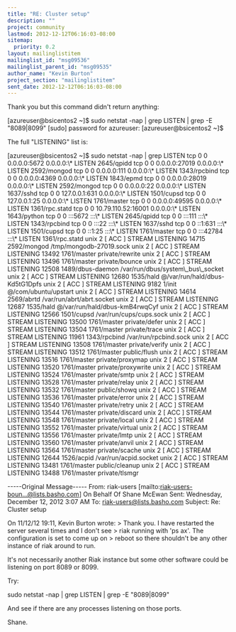 ```yaml
---
title: "RE: Cluster setup"
description: ""
project: community
lastmod: 2012-12-12T06:16:03-08:00
sitemap:
  priority: 0.2
layout: mailinglistitem
mailinglist_id: "msg09536"
mailinglist_parent_id: "msg09535"
author_name: "Kevin Burton"
project_section: "mailinglistitem"
sent_date: 2012-12-12T06:16:03-08:00
---
```



Thank you but this command didn't return anything:

[azureuser@bsicentos2 ~]$ sudo netstat -nap | grep LISTEN | grep -E
"8089|8099"
[sudo] password for azureuser:
[azureuser@bsicentos2 ~]$

The full "LISTENING" list is:

[azureuser@bsicentos2 ~]$ sudo netstat -nap | grep LISTEN
tcp 0 0 0.0.0.0:5672 0.0.0.0:\\*
LISTEN 2645/qpidd
tcp 0 0 0.0.0.0:27019 0.0.0.0:\\*
LISTEN 2592/mongod
tcp 0 0 0.0.0.0:111 0.0.0.0:\\*
LISTEN 1343/rpcbind
tcp 0 0 0.0.0.0:4369 0.0.0.0:\\*
LISTEN 1843/epmd
tcp 0 0 0.0.0.0:28019 0.0.0.0:\\*
LISTEN 2592/mongod
tcp 0 0 0.0.0.0:22 0.0.0.0:\\*
LISTEN 1637/sshd
tcp 0 0 127.0.0.1:631 0.0.0.0:\\*
LISTEN 1501/cupsd
tcp 0 0 127.0.0.1:25 0.0.0.0:\\*
LISTEN 1761/master
tcp 0 0 0.0.0.0:49595 0.0.0.0:\\*
LISTEN 1361/rpc.statd
tcp 0 0 10.79.110.52:16001 0.0.0.0:\\*
LISTEN 1643/python
tcp 0 0 :::5672 :::\\*
LISTEN 2645/qpidd
tcp 0 0 :::111 :::\\*
LISTEN 1343/rpcbind
tcp 0 0 :::22 :::\\*
LISTEN 1637/sshd
tcp 0 0 ::1:631 :::\\*
LISTEN 1501/cupsd
tcp 0 0 ::1:25 :::\\*
LISTEN 1761/master
tcp 0 0 :::42784 :::\\*
LISTEN 1361/rpc.statd
unix 2 [ ACC ] STREAM LISTENING 14715 2592/mongod
/tmp/mongodb-27019.sock
unix 2 [ ACC ] STREAM LISTENING 13492 1761/master
private/rewrite
unix 2 [ ACC ] STREAM LISTENING 13496 1761/master
private/bounce
unix 2 [ ACC ] STREAM LISTENING 12508 1489/dbus-daemon
/var/run/dbus/system\\_bus\\_socket
unix 2 [ ACC ] STREAM LISTENING 12680 1535/hald
@/var/run/hald/dbus-Kd5tG1Dpfs
unix 2 [ ACC ] STREAM LISTENING 9182 1/init
@/com/ubuntu/upstart
unix 2 [ ACC ] STREAM LISTENING 14614 2569/abrtd
/var/run/abrt/abrt.socket
unix 2 [ ACC ] STREAM LISTENING 12687 1535/hald
@/var/run/hald/dbus-kmB4rwqCyf
unix 2 [ ACC ] STREAM LISTENING 12566 1501/cupsd
/var/run/cups/cups.sock
unix 2 [ ACC ] STREAM LISTENING 13500 1761/master
private/defer
unix 2 [ ACC ] STREAM LISTENING 13504 1761/master
private/trace
unix 2 [ ACC ] STREAM LISTENING 11961 1343/rpcbind
/var/run/rpcbind.sock
unix 2 [ ACC ] STREAM LISTENING 13508 1761/master
private/verify
unix 2 [ ACC ] STREAM LISTENING 13512 1761/master
public/flush
unix 2 [ ACC ] STREAM LISTENING 13516 1761/master
private/proxymap
unix 2 [ ACC ] STREAM LISTENING 13520 1761/master
private/proxywrite
unix 2 [ ACC ] STREAM LISTENING 13524 1761/master
private/smtp
unix 2 [ ACC ] STREAM LISTENING 13528 1761/master
private/relay
unix 2 [ ACC ] STREAM LISTENING 13532 1761/master
public/showq
unix 2 [ ACC ] STREAM LISTENING 13536 1761/master
private/error
unix 2 [ ACC ] STREAM LISTENING 13540 1761/master
private/retry
unix 2 [ ACC ] STREAM LISTENING 13544 1761/master
private/discard
unix 2 [ ACC ] STREAM LISTENING 13548 1761/master
private/local
unix 2 [ ACC ] STREAM LISTENING 13552 1761/master
private/virtual
unix 2 [ ACC ] STREAM LISTENING 13556 1761/master
private/lmtp
unix 2 [ ACC ] STREAM LISTENING 13560 1761/master
private/anvil
unix 2 [ ACC ] STREAM LISTENING 13564 1761/master
private/scache
unix 2 [ ACC ] STREAM LISTENING 12644 1526/acpid
/var/run/acpid.socket
unix 2 [ ACC ] STREAM LISTENING 13481 1761/master
public/cleanup
unix 2 [ ACC ] STREAM LISTENING 13488 1761/master
private/tlsmgr

-----Original Message-----
From: riak-users [mailto:riak-users-boun...@lists.basho.com] On Behalf Of
Shane McEwan
Sent: Wednesday, December 12, 2012 3:07 AM
To: riak-users@lists.basho.com
Subject: Re: Cluster setup

On 11/12/12 19:11, Kevin Burton wrote:
&gt; Thank you. I have restarted the server several times and I don't see 
&gt; riak running with 'ps ax'. The configuration is set to come up on 
&gt; reboot so there shouldn't be any other instance of riak around to run.

It's not necessarily another Riak instance but some other software could be
listening on port 8089 or 8099.

Try:

sudo netstat -nap | grep LISTEN | grep -E "8089|8099"

And see if there are any processes listening on those ports.

Shane.
